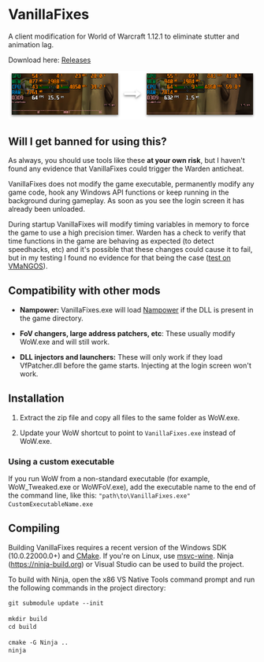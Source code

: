 # VanillaFixes

A client modification for World of Warcraft 1.12.1 to eliminate stutter and animation lag.

Download here: [Releases](https://github.com/hannesmann/vanillafixes/releases)

![Comparison](docs/comparison.png)

## Will I get banned for using this?

As always, you should use tools like these **at your own risk**, but I haven't found any evidence that VanillaFixes could trigger the Warden anticheat.

VanillaFixes does not modify the game executable, permanently modify any game code, hook any Windows API functions or keep running in the background during gameplay. As soon as you see the login screen it has already been unloaded.

During startup VanillaFixes will modify timing variables in memory to force the game to use a high precision timer. Warden has a check to verify that time functions in the game are behaving as expected (to detect speedhacks, etc) and it's possible that these changes could cause it to fail, but in my testing I found no evidence for that being the case ([test on VMaNGOS](docs/vmangos-timing-check.png)).

## Compatibility with other mods

* **Nampower:** VanillaFixes.exe will load [Nampower](https://github.com/namreeb/nampower) if the DLL is present in the game directory.

* **FoV changers, large address patchers, etc**: These usually modify WoW.exe and will still work.

* **DLL injectors and launchers:** These will only work if they load VfPatcher.dll before the game starts. Injecting at the login screen won't work.

## Installation

1. Extract the zip file and copy all files to the same folder as WoW.exe.

2. Update your WoW shortcut to point to `VanillaFixes.exe` instead of WoW.exe.

### Using a custom executable

If you run WoW from a non-standard executable (for example, WoW_Tweaked.exe or WoWFoV.exe), add the executable name to the end of the command line, like this:
`"path\to\VanillaFixes.exe" CustomExecutableName.exe`

## Compiling

Building VanillaFixes requires a recent version of the Windows SDK (10.0.22000.0+) and [CMake](https://cmake.org). If you're on Linux, use [msvc-wine](https://github.com/mstorsjo/msvc-wine). Ninja (https://ninja-build.org) or Visual Studio can be used to build the project.

To build with Ninja, open the x86 VS Native Tools command prompt and run the following commands in the project directory:
```
git submodule update --init

mkdir build
cd build

cmake -G Ninja ..
ninja
```
